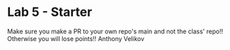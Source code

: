 # Lab 5 - Starter
Make sure you make a PR to your own repo's main and not the class' repo!! Otherwise you will lose points!!
Anthony Velikov

